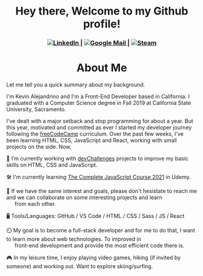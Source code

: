 <h1 align="center">Hey there, Welcome to my Github profile!</h1>

<div align="center">
  <h3>
    <a href="">
      <img src="" alt="LinkedIn">
    </a>
    <span> | </span>
    <a href="">
      <img src="" alt="Google Mail">
    </a>
    <span> | </span>
    <a href="">
      <img src="" alt="Steam">
    </a>
  </h3>
</div>

<h1 align="center">About Me</h1>

Let me tell you a quick summary about my background.  

I'm Kevin Alejandrino and I'm a Front-End Developer based in California. I graduated with a Computer Science degree in Fall 2019 at California State University, Sacramento. 

I've dealt with a major setback and stop programming for about a year. But this year, motivated and committed as ever I started my developer journey 
following the [freeCodeCamp](https://www.freecodecamp.org/) curriculum. Over the past few weeks, I've been learning HTML, CSS, JavaScript and React, working with small projects
on the side. Now,  

🌱 I’m currently working with [devChallenges](https://devchallenges.io/) projects to improve my basic skills on HTML, CSS and JavaScript. 

🛠️ I'm currently learning [The Complete JavaScript Course 2021](https://www.udemy.com/course/the-complete-javascript-course/) in Udemy. 

💞️ If we have the same interest and goals, please don't hesistate to reach me and we can collaborate on some interesting projects and learn  
&nbsp;&emsp; from each other.

🖥️ Tools/Languages: GitHub / VS Code / HTML / CSS / Sass / JS / React  

⏲️ My goal is to become a full-stack developer and for me to do that, I want to learn more about web technologies. To improved in  
&nbsp;&nbsp;&emsp;front-end development and provide the most efficient code there is.  

🎮 In my leisure time, I enjoy playing video games, hiking (if invited by someone) and working out. Want to explore skiing/surfing.  

